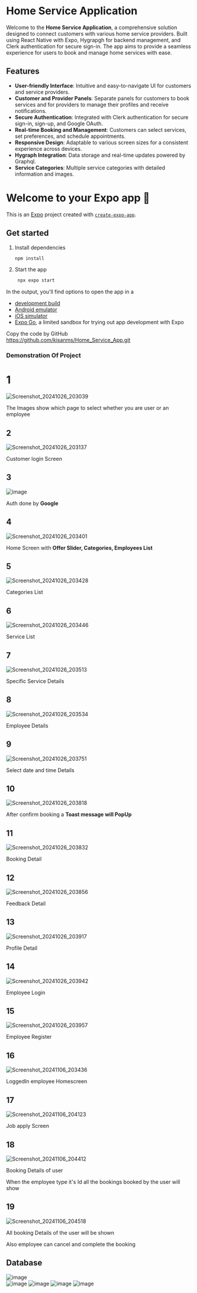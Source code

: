 # Home Service Application

Welcome to the **Home Service Application**, a comprehensive solution designed to connect customers with various home service providers. Built using React Native with Expo, Hygrapgh for backend management, and Clerk authentication for secure sign-in. The app aims to provide a seamless experience for users to book and manage home services with ease.

## Features

- **User-friendly Interface**: Intuitive and easy-to-navigate UI for customers and service providers.
- **Customer and Provider Panels**: Separate panels for customers to book services and for providers to manage their profiles and receive notifications.
- **Secure Authentication**: Integrated with Clerk authentication for secure sign-in, sign-up, and Google OAuth.
- **Real-time Booking and Management**: Customers can select services, set preferences, and schedule appointments.
- **Responsive Design**: Adaptable to various screen sizes for a consistent experience across devices.
- **Hygraph Integration**: Data storage and real-time updates powered by Graphql.
- **Service Categories**: Multiple service categories with detailed information and images.

# Welcome to your Expo app 👋

This is an [Expo](https://expo.dev) project created with [`create-expo-app`](https://www.npmjs.com/package/create-expo-app).

## Get started

1. Install dependencies

   ```bash
   npm install
   ```

2. Start the app

   ```bash
    npx expo start
   ```

In the output, you'll find options to open the app in a

- [development build](https://docs.expo.dev/develop/development-builds/introduction/)
- [Android emulator](https://docs.expo.dev/workflow/android-studio-emulator/)
- [iOS simulator](https://docs.expo.dev/workflow/ios-simulator/)
- [Expo Go](https://expo.dev/go), a limited sandbox for trying out app development with Expo


Copy the code by GitHub
https://github.com/kisanms/Home_Service_App.git



<h3>Demonstration Of Project</h3>
<h1>1</h1>

![Screenshot_20241026_203039](https://github.com/user-attachments/assets/15496770-84aa-446b-9c00-8363681225ff)
<p>The Images show which page to select whether you are user or an employee</p>

<h2>2</h2>

![Screenshot_20241026_203137](https://github.com/user-attachments/assets/e95ad838-bb84-45cd-9e23-a73b8987a976)

<p>Customer login Screen</p>

<h2>3</h2>

![image](https://github.com/user-attachments/assets/dbfbf901-feb8-472d-aba0-40bef1bfc5ea)

<p>Auth done by <strong>Google</strong></p>
<h2>4</h2>

![Screenshot_20241026_203401](https://github.com/user-attachments/assets/326337f3-1c41-4925-a295-b5716f7346f6)


<p>Home Screen with <strong>Offer Slider, Categories, Employees List</strong></p>
<h2>5</h2>

![Screenshot_20241026_203428](https://github.com/user-attachments/assets/73bf3b80-c5c3-45cf-972b-181dab79a3b4)

<p>Categories List</p>
<h2>6</h2>

![Screenshot_20241026_203446](https://github.com/user-attachments/assets/bff131da-506f-4b3d-b3b8-798427ba73e2)


<p>Service List</p>
<h2>7</h2>

![Screenshot_20241026_203513](https://github.com/user-attachments/assets/2fc6b32f-9daa-4530-aad5-1ae95f2fb5e7)



<p>Specific Service Details</p>
<h2>8</h2>

![Screenshot_20241026_203534](https://github.com/user-attachments/assets/02c50f0f-304b-4005-86d5-c8c13082a4bd)




<p> Employee Details</p>
<h2>9</h2>

![Screenshot_20241026_203751](https://github.com/user-attachments/assets/1332ff01-22c0-40d8-ab88-42268b3fcfff)





<p> Select date and time Details</p>
<h2>10</h2>

![Screenshot_20241026_203818](https://github.com/user-attachments/assets/efad58c4-131f-4a52-b7ac-ab4d64ea4ba5)






<p>After confirm booking a <strong>Toast message will PopUp</strong></p>
<h2>11</h2>

![Screenshot_20241026_203832](https://github.com/user-attachments/assets/dc66dc83-0359-444e-a249-94ed42fe1761)







<p>Booking Detail</p>
<h2>12</h2>

![Screenshot_20241026_203856](https://github.com/user-attachments/assets/e058cac4-34cb-4eed-be73-876aa7f0d761)








<p>Feedback Detail</p>
<h2>13</h2>

![Screenshot_20241026_203917](https://github.com/user-attachments/assets/333dfbc3-c577-4984-8849-882f23eb78aa)








<p>Profile Detail</p>
<h2>14</h2>

![Screenshot_20241026_203942](https://github.com/user-attachments/assets/59174307-13f2-44fc-a24c-381638fd5e53)









<p>Employee Login</p>
<h2>15</h2>

![Screenshot_20241026_203957](https://github.com/user-attachments/assets/49ea41a4-3583-439c-aa33-83ea2833ec12)

<p>Employee Register</p>
<h2>16</h2>

![Screenshot_20241106_203436](https://github.com/user-attachments/assets/2bb0b058-3147-4670-917a-9f07eb2863b4)


<p>LoggedIn employee Homescreen</p>
<h2>17</h2>

![Screenshot_20241106_204123](https://github.com/user-attachments/assets/3ca55fa0-a652-459f-9f12-251de6d50d5f)



<p>Job apply Screen</p>
<h2>18</h2>

![Screenshot_20241106_204412](https://github.com/user-attachments/assets/9d21e825-e662-443b-a7b7-25153c27a7a6)




<p>Booking Details of user</p>
<p>When the employee type it's Id all the bookings booked by the user will show</p>
<h2>19</h2>

![Screenshot_20241106_204518](https://github.com/user-attachments/assets/a590d12f-1301-4cf2-8b88-3273ba5aa807)





<p>All booking Details of the user will be shown</p>
<p>Also employee can cancel and complete the booking</p>




<h2>Database</h2>

![image](https://github.com/user-attachments/assets/084abaf8-dd4a-4326-a608-53948ddc7995)  
![image](https://github.com/user-attachments/assets/7dc2ebb5-f4d8-4056-8922-c6862df96f03)
![image](https://github.com/user-attachments/assets/d091751d-dca1-456b-bdd0-16ab05fef558)
![image](https://github.com/user-attachments/assets/fb66116e-58f5-4626-b711-044b230bbffc)
![image](https://github.com/user-attachments/assets/1681726b-3eac-45c5-bde3-d68dc7babf83)






